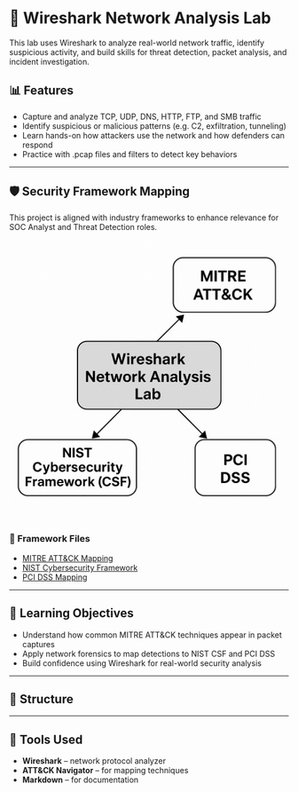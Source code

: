 # 🧪 Wireshark Network Analysis Lab

This lab uses Wireshark to analyze real-world network traffic, identify suspicious activity, and build skills for threat detection, packet analysis, and incident investigation.

## 📊 Features

- Capture and analyze TCP, UDP, DNS, HTTP, FTP, and SMB traffic
- Identify suspicious or malicious patterns (e.g. C2, exfiltration, tunneling)
- Learn hands-on how attackers use the network and how defenders can respond
- Practice with .pcap files and filters to detect key behaviors

---

## 🛡️ Security Framework Mapping

This project is aligned with industry frameworks to enhance relevance for SOC Analyst and Threat Detection roles.

<img src="https://raw.githubusercontent.com/anthonycysa/wireshark-network-analysis-lab/main/framework_mapping_diagram.png" alt="Framework Mapping Diagram" width="600"/>


### 🔗 Framework Files

- [MITRE ATT&CK Mapping](./MITRE_ATT&CK_Mapping.md)
- [NIST Cybersecurity Framework](./NIST_CSF_Mapping.md)
- [PCI DSS Mapping](./PCI_DSS_Mapping.md)

---

## 🧠 Learning Objectives

- Understand how common MITRE ATT&CK techniques appear in packet captures
- Apply network forensics to map detections to NIST CSF and PCI DSS
- Build confidence using Wireshark for real-world security analysis

---

## 📂 Structure
---

## 🔧 Tools Used

- **Wireshark** – network protocol analyzer
- **ATT&CK Navigator** – for mapping techniques
- **Markdown** – for documentation
